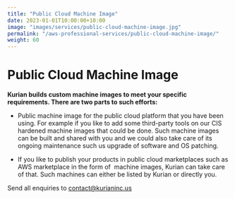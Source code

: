 ```yaml
---
title: "Public Cloud Machine Image"
date: 2023-01-01T10:00:00+10:00
image: "images/services/public-cloud-machine-image.jpg"
permalink: "/aws-professional-services/public-cloud-machine-image/"
weight: 60
---
```


Public Cloud Machine Image
==========================

**Kurian builds custom machine images to meet your specific requirements. There are two parts to such efforts:**

*   Public machine image for the public cloud platform that you have been using. For example if you like to add some third-party tools on our CIS hardened machine images that could be done. Such machine images can be built and shared with you and we could also take care of its ongoing maintenance such us upgrade of software and OS patching.

*   If you like to publish your products in public cloud marketplaces such as AWS marketplace in the form of  machine images, Kurian can take care of that. Such machines can either be listed by Kurian or directly you.

Send all enquiries to [contact@kurianinc.us](mailto:contact@kurianinc.us)
